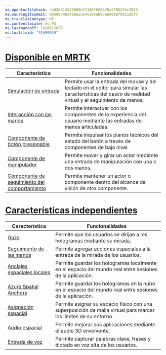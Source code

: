 ```yaml
---
ms.openlocfilehash: cdd2b613535080b371807020670a2785274c29f5
ms.sourcegitcommit: 09599b4034be825e4536eeb9566968afd021d5f3
ms.translationtype: HT
ms.contentlocale: es-ES
ms.lasthandoff: 10/03/2020
ms.locfileid: "91699559"
---
```

# <a name="available-in-mrtk"></a>[Disponible en MRTK](#tab/mrtk)

|  Característica  |  Funcionalidades  |
| --- | --- |
| [Simulación de entrada](https://github.com/microsoft/MixedReality-UXTools-Unreal/blob/public/0.8.x/Docs/InputSimulation.md) | Permite usar la entrada del mouse y del teclado en el editor para simular las características del casco de realidad virtual y el seguimiento de manos. |
| [Interacción con las manos](https://github.com/microsoft/MixedReality-UXTools-Unreal/blob/public/0.8.x/Docs/HandInteraction.md) | Permite interactuar con los componentes de la experiencia del usuario mediante las entradas de manos articuladas. |
| [Componente de botón presionable](https://github.com/microsoft/MixedReality-UXTools-Unreal/blob/public/0.8.x/Docs/PressableButton.md) | Permite impulsar los planos técnicos del estado del botón a través de componentes de bajo nivel. |
| [Componente de manipulador](https://github.com/microsoft/MixedReality-UXTools-Unreal/blob/public/0.8.x/Docs/Manipulator.md) | Permite mover y girar un actor mediante una entrada de manipulación con una o dos manos. |
| [Componente de seguimiento del comportamiento](https://github.com/microsoft/MixedReality-UXTools-Unreal/blob/public/0.8.x/Docs/FollowComponent.md) | Permite mantener un actor o componente dentro del alcance de visión de otro componente. |

# <a name="standalone-features"></a>[Características independientes](#tab/standalone)

|  Característica  |  Funcionalidades  |
| --- | --- |
| [Gaze](../unreal/unreal-gaze-input.md) | Permite que los usuarios se dirijan a los hologramas mediante su mirada. |
| [Seguimiento de las manos](../unreal/unreal-hand-tracking.md) | Permite agregar acciones espaciales a la entrada de la mirada de los usuarios. |
| [Anclajes espaciales locales](../unreal/unreal-spatial-anchors.md) | Permite guardar los hologramas localmente en el espacio del mundo real entre sesiones de la aplicación. |
| [Azure Spatial Anchors](../unreal/unreal-azure-spatial-anchors.md) | Permite guardar los hologramas en la nube en el espacio del mundo real entre sesiones de la aplicación. |
| [Asignación espacial](../unreal/unreal-spatial-mapping.md) | Permite asignar su espacio físico con una superposición de malla virtual para marcar los límites de su entorno. |
| [Audio espacial](../unreal/unreal-spatial-audio.md) | Permite mejorar sus aplicaciones mediante el audio 3D envolvente. |
| [Entrada de voz](../unreal/unreal-voice-input.md) | Permite capturar palabras clave, frases y dictado en voz alta de los usuarios.|

